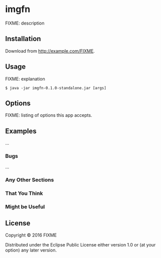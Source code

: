 # imgfn

FIXME: description

## Installation

Download from http://example.com/FIXME.

## Usage

FIXME: explanation

    $ java -jar imgfn-0.1.0-standalone.jar [args]

## Options

FIXME: listing of options this app accepts.

## Examples

...

### Bugs

...

### Any Other Sections
### That You Think
### Might be Useful

## License

Copyright © 2016 FIXME

Distributed under the Eclipse Public License either version 1.0 or (at
your option) any later version.
